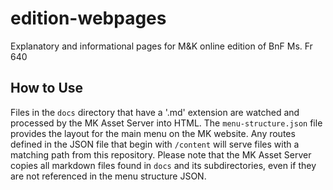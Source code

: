 # edition-webpages
Explanatory and informational pages for M&amp;K online edition of BnF Ms. Fr 640

## How to Use

Files in the `docs` directory that have a '.md' extension are watched and processed by the MK Asset Server into HTML. The `menu-structure.json` file provides the layout for the main menu on the MK website. Any routes defined in the JSON file that begin with `/content` will serve files with a matching path from this repository. Please note that the MK Asset Server copies all markdown files found in `docs` and its subdirectories, even if they are not referenced in the menu structure JSON.
